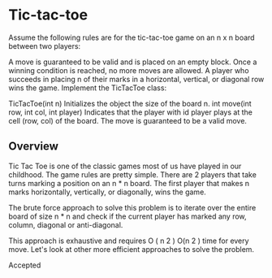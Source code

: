 # Tic-tac-toe

Assume the following rules are for the tic-tac-toe game on an n x n board between two players:

A move is guaranteed to be valid and is placed on an empty block.
Once a winning condition is reached, no more moves are allowed.
A player who succeeds in placing n of their marks in a horizontal, vertical, or diagonal row wins the game.
Implement the TicTacToe class:

TicTacToe(int n) Initializes the object the size of the board n.
int move(int row, int col, int player) Indicates that the player with id player plays at the cell (row, col) of the board. The move is guaranteed to be a valid move.

## Overview

Tic Tac Toe is one of the classic games most of us have played in our childhood. The game rules are pretty simple. There are 2 players that take turns marking a position on an n \* n board. The first player that makes n marks horizontally, vertically, or diagonally, wins the game.

The brute force approach to solve this problem is to iterate over the entire board of size n \* n and check if the current player has marked any row, column, diagonal or anti-diagonal.

This approach is exhaustive and requires
O
(
n
2
)
O(n
2
) time for every move. Let's look at other more efficient approaches to solve the problem.

Accepted
